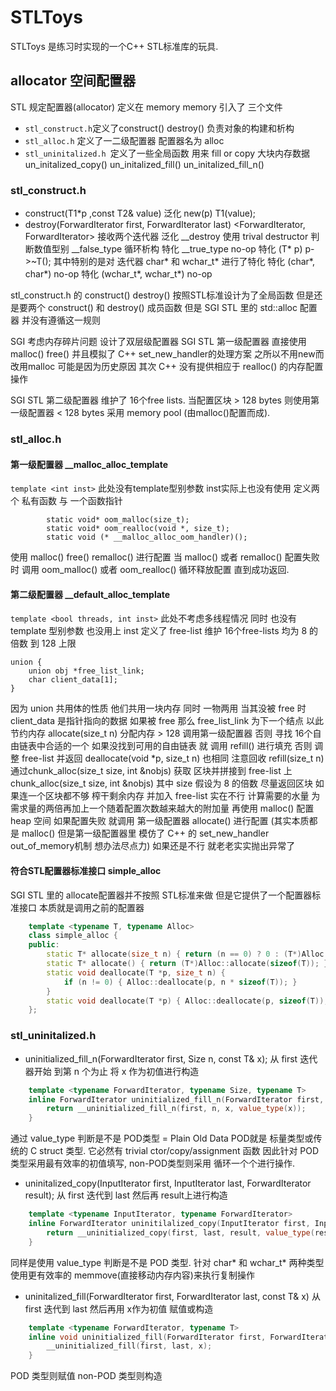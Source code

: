 # STLToys
STLToys 是练习时实现的一个C++ STL标准库的玩具.

## allocator 空间配置器
STL 规定配置器(allocator) 定义在 memory 
memory 引入了 三个文件 

* `stl_construct.h`定义了construct() destroy() 负责对象的构建和析构
* `stl_alloc.h` 定义了一二级配置器 配置器名为 alloc
* `stl_uninitalized.h `定义了一些全局函数 用来 fill or copy 大块内存数据 un_initalized_copy() un_initalized_fill() un_initalized_fill_n()
### stl_construct.h
* construct(T1*p ,const T2& value) 泛化 new(p) T1(value);
* destroy(ForwardIterator first, ForwardIterator last) <ForwardIterator, ForwardIterator> 接收两个迭代器 泛化 __destroy 使用 trival destructor 判断数值型别 __false_type 循环析构
特化 __true_type no-op
特化 (T* p) p->~T();
其中特别的是对 迭代器 char* 和 wchar_t* 进行了特化
特化 (char*, char*) no-op
特化 (wchar_t*, wchar_t*) no-op

stl_construct.h 的 construct() destroy() 按照STL标准设计为了全局函数 但是还是要两个 construct() 和 destroy() 成员函数 但是 SGI STL 里的 std::alloc 配置器 并没有遵循这一规则

SGI 考虑内存碎片问题 设计了双层级配置器
SGI STL 第一级配置器 直接使用 malloc() free() 并且模拟了 C++ set_new_handler的处理方案 之所以不用new而改用malloc 可能是因为历史原因 其次 C++ 没有提供相应于 realloc() 的内存配置操作

SGI STL 第二级配置器 维护了 16个free lists. 当配置区块 > 128 bytes 则使用第一级配置器 < 128 bytes 采用 memory pool (由malloc()配置而成).
### stl_alloc.h
#### 第一级配置器 __malloc_alloc_template
`template <int inst>` 此处没有template型别参数 inst实际上也没有使用
定义两个 私有函数 与 一个函数指针
```
        static void* oom_malloc(size_t);
        static void* oom_realloc(void *, size_t);
        static void (* __malloc_alloc_oom_handler)();
```
使用 malloc() free() remalloc() 进行配置 当 malloc() 或者 remalloc() 配置失败时 调用 oom_malloc() 或者 oom_realloc() 循环释放配置 直到成功返回.
#### 第二级配置器 __default_alloc_template
`template <bool threads, int inst>` 此处不考虑多线程情况 同时 也没有template 型别参数 也没用上 inst
定义了 free-list 维护 16个free-lists 均为 8 的倍数 到 128 上限
```
union {
    union obj *free_list_link;
    char client_data[1];
}
```
因为 union 共用体的性质 他们共用一块内存 同时 一物两用 当其没被 free 时 client_data 是指针指向的数据 如果被 free 那么 free_list_link 为下一个结点 以此节约内存
allocate(size_t n) 分配内存 > 128 调用第一级配置器 否则 寻找 16个自由链表中合适的一个 如果没找到可用的自由链表 就 调用 refill() 进行填充 否则 调整 free-list 并返回
deallocate(void *p, size_t n) 也相同 注意回收
refill(size_t n) 通过chunk_alloc(size_t size, int &nobjs) 获取 区块并拼接到 free-list 上
chunk_alloc(size_t size, int &nobjs) 其中 size 假设为 8 的倍数 尽量返回区块 如果连一个区块都不够 榨干剩余内存 并加入 free-list 
实在不行 计算需要的水量 为需求量的两倍再加上一个随着配置次数越来越大的附加量 再使用 malloc() 配置 heap 空间 如果配置失败 就调用 第一级配置器 allocate() 进行配置 (其实本质都是 malloc() 但是第一级配置器里 模仿了 C++ 的 set_new_handler out_of_memory机制 想办法尽点力) 如果还是不行 就老老实实抛出异常了
#### 符合STL配置器标准接口 simple_alloc
SGI STL 里的 allocate配置器并不按照 STL标准来做 但是它提供了一个配置器标准接口 本质就是调用之前的配置器
```c++
    template <typename T, typename Alloc>
    class simple_alloc {
    public:
        static T* allocate(size_t n) { return (n == 0) ? 0 : (T*)Alloc::allocate(n * sizeof(T)); }
        static T* allocate() { return (T*)Alloc::allocate(sizeof(T)); }
        static void deallocate(T *p, size_t n) {
            if (n != 0) { Alloc::deallocate(p, n * sizeof(T)); }
        }
        static void deallocate(T *p) { Alloc::deallocate(p, sizeof(T));}
    };
```
### stl_uninitalized.h
* uninitialized_fill_n(ForwardIterator first, Size n, const T& x);
从 first 迭代器开始 到第 n 个为止 将 x 作为初值进行构造

```c++
    template <typename ForwardIterator, typename Size, typename T>
    inline ForwardIterator uninitialized_fill_n(ForwardIterator first, Size n, const T& x) {
        return __uninitialized_fill_n(first, n, x, value_type(x));
    }
```
通过 value_type 判断是不是 POD类型 = Plain Old Data POD就是 标量类型或传统的 C struct 类型. 它必然有 trivial ctor/copy/assignment 函数 因此针对 POD类型采用最有效率的初值填写, non-POD类型则采用 循环一个个进行操作.

* uninitalized_copy(InputIterator first, InputIterator last, ForwardIterator result);
从 first 迭代到 last 然后再 result上进行构造

```c++
    template <typename InputIterator, typename ForwardIterator>
    inline ForwardIterator uninitilalized_copy(InputIterator first, InputIterator last, ForwardIterator result) {
        return __uninitialized_copy(first, last, result, value_type(result));
    }
```
同样是使用 value_type 判断是不是 POD 类型.
针对 char* 和 wchar_t* 两种类型 使用更有效率的 memmove(直接移动内存内容)来执行复制操作

* uninitalized_fill(ForwardIterator first, ForwardIterator last, const T& x)
从 first 迭代到 last 然后再用 x作为初值 赋值或构造
```c++
    template <typename ForwardIterator, typename T>
    inline void uninitialized_fill(ForwardIterator first, ForwardIterator last, const T& x) {
        __uninitialized_fill(first, last, x);
    }
```
POD 类型则赋值 non-POD 类型则构造

